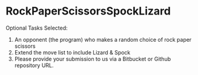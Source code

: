 # RockPaperScissorsSpockLizard

Optional Tasks Selected:

1. An opponent (the program) who makes a random choice of rock paper scissors
2. Extend the move list to include Lizard & Spock
3. Please provide your submission to us via a Bitbucket or Github repository URL.
